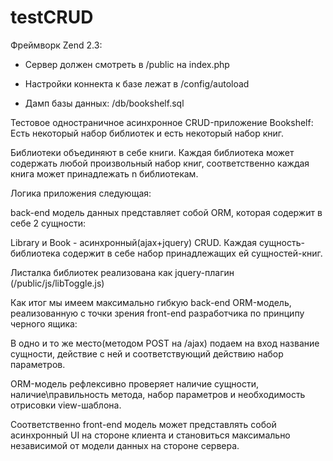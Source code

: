 testCRUD
========

Фреймворк Zend 2.3:

- Сервер должен смотреть в /public на index.php

- Настройки коннекта к базе лежат в /config/autoload

- Дамп базы данных: /db/bookshelf.sql


Тестовое одностраничное асинхронное CRUD-приложение Bookshelf:
Есть некоторый набор библиотек и есть некоторый набор книг.

Библиотеки объединяют в себе книги. Каждая библиотека может содержать любой произвольный набор книг, 
соответственно каждая книга может принадлежать n библиотекам.


Логика приложения следующая:


back-end модель данных представляет собой ORM, которая содержит в себе 2 сущности:

Library и Book - асинхронный(ajax+jquery) CRUD. Каждая сущность-библиотека содержит в себе набор 
принадлежащих ей сущностей-книг.


Листалка библиотек реализована как jquery-плагин (/public/js/libToggle.js)


Как итог мы имеем максимально гибкую back-end ORM-модель, реализованную с точки зрения front-end разработчика
по принципу черного ящика: 

В одно и то же место(методом POST на /ajax) подаем на вход название сущности, действие с ней и 
соответствующий действию набор параметров. 

ORM-модель рефлексивно проверяет наличие сущности, наличие\правильность метода, 
набор параметров и необходимость отрисовки view-шаблона. 


Соответственно front-end модель может представлять собой асинхронный UI на стороне клиента  и 
становиться максимально независимой от модели данных на стороне сервера.  

